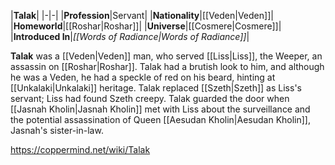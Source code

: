 |**Talak**|
|-|-|
|**Profession**|Servant|
|**Nationality**|[[Veden\|Veden]]|
|**Homeworld**|[[Roshar\|Roshar]]|
|**Universe**|[[Cosmere\|Cosmere]]|
|**Introduced In**|*[[Words of Radiance\|Words of Radiance]]*|

**Talak** was a [[Veden\|Veden]] man, who served [[Liss\|Liss]], the Weeper, an assassin on [[Roshar\|Roshar]].
Talak had a brutish look to him, and although he was a Veden, he had a speckle of red on his beard, hinting at [[Unkalaki\|Unkalaki]] heritage.
Talak replaced [[Szeth\|Szeth]] as Liss's servant; Liss had found Szeth creepy. Talak guarded the door when [[Jasnah Kholin\|Jasnah Kholin]] met with Liss about the surveillance and the potential assassination of Queen [[Aesudan Kholin\|Aesudan Kholin]], Jasnah's sister-in-law.



https://coppermind.net/wiki/Talak